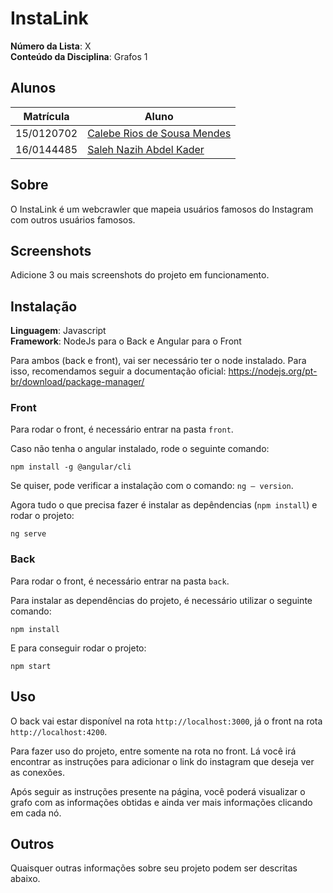 # InstaLink

**Número da Lista**: X<br>
**Conteúdo da Disciplina**: Grafos 1<br>

## Alunos
|Matrícula | Aluno |
| -- | -- |
| 15/0120702  |  [Calebe Rios de Sousa Mendes](https://github.com/CalebeRios) |
| 16/0144485  |  [Saleh Nazih Abdel Kader](https://github.com/devsalula) |

## Sobre 
O InstaLink é um webcrawler que mapeia usuários famosos do Instagram com outros usuários famosos.
## Screenshots
Adicione 3 ou mais screenshots do projeto em funcionamento.

## Instalação 
**Linguagem**: Javascript<br>
**Framework**: NodeJs para o Back e Angular para o Front<br>

Para ambos (back e front), vai ser necessário ter o node instalado. Para isso, recomendamos seguir a documentação oficial: https://nodejs.org/pt-br/download/package-manager/

### Front

Para rodar o front, é necessário entrar na pasta `front`.

Caso não tenha o angular instalado, rode o seguinte comando:

`npm install -g @angular/cli`

Se quiser, pode verificar a instalação com o comando: `ng — version`.

Agora tudo o que precisa fazer é instalar as depêndencias (`npm install`) e rodar o projeto:

`ng serve`

### Back

Para rodar o front, é necessário entrar na pasta `back`.

Para instalar as dependências do projeto, é necessário utilizar o seguinte comando: 

`npm install`

E para conseguir rodar o projeto:

`npm start`

## Uso 

O back vai estar disponível na rota `http://localhost:3000`, já o front na rota `http://localhost:4200`.

Para fazer uso do projeto, entre somente na rota no front. Lá você irá encontrar as instruções para adicionar o link do instagram que deseja ver as conexões. 

Após seguir as instruções presente na página, você poderá visualizar o grafo com as informações obtidas e ainda ver mais informações clicando em cada nó.

## Outros 
Quaisquer outras informações sobre seu projeto podem ser descritas abaixo.
